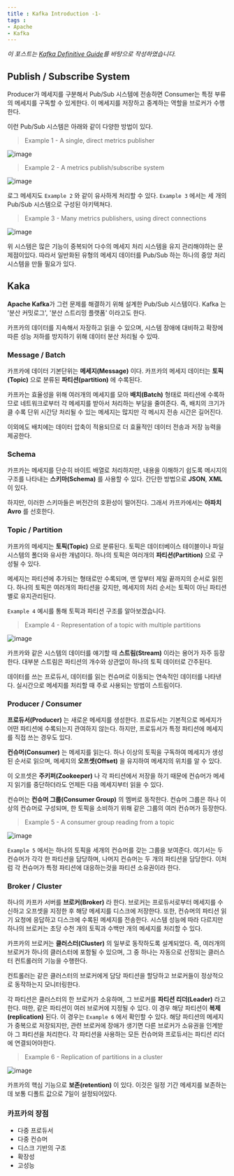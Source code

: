 ```yaml
---
title : Kafka Introduction -1-
tags :
- Apache
- Kafka
---
```


*이 포스트는 [Kafka Definitive Guide](https://github.com/Avkash/mldl/blob/master/pages/docs/books/confluent-kafka-definitive-guide-complete.pdf)를 바탕으로 작성하였습니다.*

## Publish / Subscribe System

Producer가 메세지를 구분해서 Pub/Sub 시스템에 전송하면 Consumer는 특정 부류의 메세지를 구독할 수 있게한다. 이 메세지를 저장하고 중계하는 역할을 브로커가 수행한다.

이런 Pub/Sub 시스템은 아래와 같이 다양한 방법이 있다.

> Example 1 - A single, direct metrics publisher

![image](https://user-images.githubusercontent.com/44635266/70034511-a6a11700-15f4-11ea-91cd-26ca31822975.png)

> Example 2 - A metrics publish/subscribe system

![image](https://user-images.githubusercontent.com/44635266/70034515-a86ada80-15f4-11ea-99c5-42aeb14c11c3.png)

로그 메세지도 `Example 2` 와 같이 유사하게 처리할 수 있다. `Example 3` 에서는 세 개의 Pub/Sub 시스템으로 구성된 아키텍쳐다.

> Example 3 -  Many metrics publishers, using direct connections

![image](https://user-images.githubusercontent.com/44635266/70034517-a99c0780-15f4-11ea-9136-af10688a616b.png)

위 시스템은 많은 기능이 중복되어 다수의 메세지 처리 시스템을 유지 관리해야하는 문제점이있다. 따라서 일반화된 유형의 메세지 데이터를 Pub/Sub 하는 하나의 중앙 처리 시스템을 만들 필요가 있다.

## Kaka

**Apache Kafka**가 그런 문제를 해결하기 위해 설계한 Pub/Sub 시스템이다. Kafka 는 '분산 커밋로그', '분산 스트리밍 플랫폼' 이라고도 한다.

카프카의 데이터를 지속해서 자장하고 읽을 수 있으며, 시스템 장애에 대비하고 확장에 따른 성능 저하를 방지하기 위해 데이터 분산 처리될 수 있따.

### Message / Batch

카프카에 데이터 기본단위는 **메세지(Message)** 이다. 카프카의 메세지 데이터는 **토픽(Topic)** 으로 분류된 **파티션(partition)** 에 수록된다.

카프카는 효율성을 위해 여러개의 메세지를 모아 **배치(Batch)** 형태로 파티션에 수록하므로 네트워크로부터 각 메세지를 받아서 처리하는 부담을 줄여준다. 즉, 배치의 크기가 클 수록 단위 시간당 처리될 수 있는 메세지는 많지만 각 메시지 전송 시간은 길어진다. 

이외에도 배치에는 데이터 압축이 적용되므로 더 효율적인 데이터 전송과 저장 능력을 제공한다.

### Schema

카프카는 메세지를 단순히 바이트 배열로 처리하지만, 내용을 이해하기 쉽도록 메시지의 구조를 나타내는 **스키마(Schema)** 를 사용할 수 있다. 간단한 방법으로 **JSON**, **XML** 이 있다.

하지만, 이러한 스키마들은 버전간의 호환성이 떨어진다. 그래서 카프카에서는 **아파치 Avro** 를 선호한다. 

### Topic / Partition

카프카의 메세지는 **토픽(Topic)** 으로 분류된다. 토픽은 데이터베이스 테이블이나 파일 시스템의 폴더와 유사한 개념이다. 하나의 토픽은 여러개의 **파티션(Partition)** 으로 구성될 수 있다.

메세지는 파티션에 추가되는 형태로만 수록되며, 맨 앞부터 제일 끝까지의 순서로 읽힌다. 하나의 토픽은 여러개의 파티션을 갖지만, 메세지의 처리 순서는 토픽이 아닌 파티션별로 유지관리된다. 

`Example 4` 예시를 통해 토픽과 파티션 구조를 알아보겠습니다.

> Example 4 - Representation of a topic with multiple partitions

![image](https://user-images.githubusercontent.com/44635266/70034524-ab65cb00-15f4-11ea-8db0-45ce92d9a625.png)

카프카와 같은 시스템의 데이터를 얘기할 때 **스트림(Stream)** 이라는 용어가 자주 등장한다. 대부분 스트림은 파티션의 개수와 상관없이 하나의 토픽 데이터로 간주된다.

데이터를 쓰는 프로듀서, 데이터를 읽는 컨슈머로 이동되는 연속적인 데이터를 나타낸다. 실시간으로 메세지를 처리할 때 주로 사용되는 방법이 스트림이다.

### Producer / Consumer

**프로듀서(Producer)** 는 새로운 메세지를 생성한다. 프로듀서는 기본적으로 메세지가 어떤 파티션에 수록되는지 관여하지 않는다. 하지만, 프로듀서가 특정 파티션에 메세지를 직접 쓰는 경우도 있다.

**컨슈머(Consumer)** 는 메세지를 읽는다. 하나 이상의 토픽을 구독하여 메세지가 생성된 순서로 읽으며, 메세지의 **오프셋(Offset)** 을 유지하여 메세지의 위치를 알 수 있다.

이 오프셋은 **주키퍼(Zookeeper)** 나 각 파티션에서 저장을 하기 때문에 컨슈머가 메세지 읽기를 중단하더라도 언제든 다음 메세지부터 읽을 수 있다.

컨슈머는 **컨슈머 그룹(Consumer Group)** 의 멤버로 동작한다. 컨슈머 그룹은 하나 이상의 컨슈머로 구성되며, 한 토픽을 소비하기 위해 같은 그룹의 여러 컨슈머가 등장한다. 

> Example 5 - A consumer group reading from a topic

![image](https://user-images.githubusercontent.com/44635266/70034528-ac96f800-15f4-11ea-9e69-cd6a7c65d9f3.png)

`Example 5` 에서는 하나의 토픽을 세개의 컨슈머를 갖는 그룹을 보여준다. 여기서는 두 컨슈머가 각각 한 파티션을 담당하며, 나머지 컨슈머는 두 개의 파티션을 담당한다. 이처럼 각 컨슈머가 특정 파티션에 대응하는것을 파티션 소유권이라 한다.

### Broker / Cluster

하나의 카프카 서버를 **브로커(Broker)** 라 한다. 브로커는 프로듀서로부터 메세지를 수신하고 오프셋을 지정한 후 해당 메세지를 디스크에 저장한다. 또한, 컨슈머의 파티션 읽기 요청에 응답하고 디스크에 수록된 메세지를 전송한다. 시스템 성능에 따라 다르지만 하나의 브로커는 초당 수천 개의 토픽과 수백만 개의 메세지를 처리할 수 있다.

카프카의 브로커는 **클러스터(Cluster)** 의 일부로 동작하도록 설계되었다. 즉, 여러개의 브로커가 하나의 클러스터에 포함될 수 있으며, 그 중 하나는 자동으로 선정되는 클러스터 컨트롤러의 기능을 수행한다.

컨트롤러는 같은 클러스터의 브로커에게 담당 파티션을 할당하고 브로커들이 정상적으로 동작하는지 모니터링한다.

각 파티션은 클러스터의 한 브로커가 소유하며, 그 브로커를 **파티션 리더(Leader)** 라고 한다. 떠한, 같은 파티션이 여러 브로커에 지정될 수 있다. 이 경우 해당 파티션이 **복제(replication)** 된다. 이 경우는 `Example 6` 에서 확인할 수 있다. 해당 파티션의 메세지가 중복으로 저장되지만, 관련 브로커에 장애가 생기면 다른 브로커가 소유권을 인계받아 그 파티션을 처리한다. 각 파티션을 사용하는 모든 컨슈머와 프로듀서는 파티션 리더에 연결되어야한다.

> Example 6 - Replication of partitions in a cluster

![image](https://user-images.githubusercontent.com/44635266/70034532-ae60bb80-15f4-11ea-87a4-7c4ce7895ab7.png)

카프카의 핵심 기능으로 **보존(retention)** 이 있다. 이것은 일정 기간 메세지를 보존하는데 보통 디폴트 값으로 7일이 설정되어있다.

### 카프카의 장점

* 다중 프로듀서
* 다중 컨슈머
* 디스크 기반의 구조
* 확장성
* 고성능

